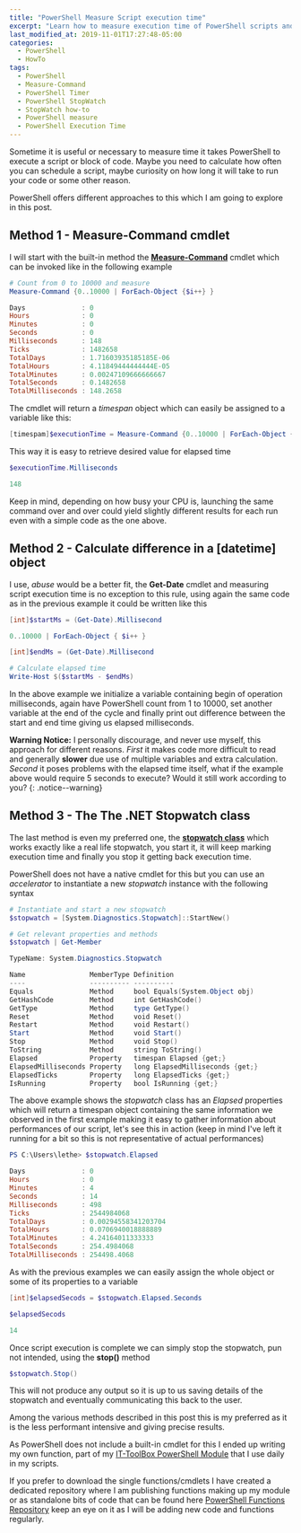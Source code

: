 ```yaml
---
title: "PowerShell Measure Script execution time"
excerpt: "Learn how to measure execution time of PowerShell scripts and commands using different techniques and approaches"
last_modified_at: 2019-11-01T17:27:48-05:00
categories:
  - PowerShell
  - HowTo
tags:
  - PowerShell
  - Measure-Command
  - PowerShell Timer
  - PowerShell StopWatch
  - StopWatch how-to
  - PowerShell measure
  - PowerShell Execution Time
---
```


Sometime it is useful or necessary to measure time it takes PowerShell to execute a script or block of code. Maybe you need to calculate how often you can schedule a script, maybe curiosity on how long it will take to run your code or some other reason.

PowerShell offers different approaches to this which I am going to explore in this post.

## Method 1 - Measure-Command cmdlet

I will start with the built-in method the **[Measure-Command](https://docs.microsoft.com/en-us/powershell/module/microsoft.powershell.utility/measure-command?view=powershell-6)** cmdlet which can be invoked like in the following example

```powershell
# Count from 0 to 10000 and measure
Measure-Command {0..10000 | ForEach-Object {$i++} }

Days              : 0
Hours             : 0
Minutes           : 0
Seconds           : 0
Milliseconds      : 148
Ticks             : 1482658
TotalDays         : 1.71603935185185E-06
TotalHours        : 4.11849444444444E-05
TotalMinutes      : 0.00247109666666667
TotalSeconds      : 0.1482658
TotalMilliseconds : 148.2658
```

The cmdlet will return a *timespan* object which can easily be assigned to a variable like this: 

```powershell
[timespam]$executionTime = Measure-Command {0..10000 | ForEach-Object {$i++} }
```

This way it is easy to retrieve desired value for elapsed time

```powershell
$executionTime.Milliseconds

148
```

Keep in mind, depending on how busy your CPU is, launching the same command over and over could yield slightly different results for each run even with a simple code as the one above.

## Method 2 - Calculate difference in a [datetime] object

I use, *abuse* would be a better fit, the **Get-Date** cmdlet and measuring script execution time is no exception to this rule, using again the same code as in the previous example it could be written like this

```powershell
[int]$startMs = (Get-Date).Millisecond

0..10000 | ForEach-Object { $i++ }

[int]$endMs = (Get-Date).Millisecond

# Calculate elapsed time
Write-Host $($startMs - $endMs)
```

In the above example we initialize a variable containing begin of operation milliseconds, again have PowerShell count from 1 to 10000, set another variable at the end of the cycle and finally print out difference between the start and end time giving us elapsed milliseconds.

**Warning Notice:** I personally discourage, and never use myself, this approach for different reasons. *First* it makes code more difficult to read and generally **slower** due use of multiple variables and extra calculation. *Second* it poses problems with the elapsed time itself, what if the example above  would require 5 seconds to execute? Would it still work according to you?
{: .notice--warning}

## Method 3 - The The .NET **Stopwatch** class

The last method is even my preferred one, the **[stopwatch class](https://docs.microsoft.com/en-us/dotnet/api/system.diagnostics.stopwatch?view=netframework-4.8)** which works exactly like a real life stopwatch, you start it, it will keep marking execution time and finally you stop it getting back execution time.

PowerShell does not have a native cmdlet for this but you can use an *accelerator* to instantiate a new *stopwatch* instance with the following syntax

```powershell
# Instantiate and start a new stopwatch
$stopwatch = [System.Diagnostics.Stopwatch]::StartNew()

# Get relevant properties and methods
$stopwatch | Get-Member

TypeName: System.Diagnostics.Stopwatch

Name                MemberType Definition
----                ---------- ----------
Equals              Method     bool Equals(System.Object obj)
GetHashCode         Method     int GetHashCode()
GetType             Method     type GetType()
Reset               Method     void Reset()
Restart             Method     void Restart()
Start               Method     void Start()
Stop                Method     void Stop()
ToString            Method     string ToString()
Elapsed             Property   timespan Elapsed {get;}
ElapsedMilliseconds Property   long ElapsedMilliseconds {get;}
ElapsedTicks        Property   long ElapsedTicks {get;}
IsRunning           Property   bool IsRunning {get;}

```

The above example shows the *stopwatch* class has an *Elapsed* properties which will return a timespan object containing the same information we observed in the first example making it easy to gather information about performances of our script, let's see this in action (keep in mind I've left it running for a bit so this is not representative of actual performances)

```powershell
PS C:\Users\lethe> $stopwatch.Elapsed

Days              : 0
Hours             : 0
Minutes           : 4
Seconds           : 14
Milliseconds      : 498
Ticks             : 2544984068
TotalDays         : 0.00294558341203704
TotalHours        : 0.0706940018888889
TotalMinutes      : 4.24164011333333
TotalSeconds      : 254.4984068
TotalMilliseconds : 254498.4068
```

As with the previous examples we can easily assign the whole object or some of its properties to a variable

```powershell
[int]$elapsedSecods = $stopwatch.Elapsed.Seconds

$elapsedSecods

14
```

Once script execution is complete we can simply stop the stopwatch, pun not intended, using the **stop()** method

```powershell
$stopwatch.Stop()
```

This will not produce any output so it is up to us saving details of the stopwatch and eventually communicating this back to the user.

Among the various methods described in this post this is my preferred as it is the less performant intensive and giving precise results.

As PowerShell does not include a built-in cmdlet for this I ended up writing my own function, part of my [IT-ToolBox PowerShell Module](https://github.com/PsCustomObject/IT-ToolBox) that I use daily in my scripts.

If you prefer to download the single functions/cmdlets I have created a dedicated repository where I am publishing functions making up my module or as standalone bits of code that can be found here [PowerShell Functions Repository](https://github.com/PsCustomObject/PowerShell-Functions) keep an eye on it as I will be adding new code and functions regularly.
